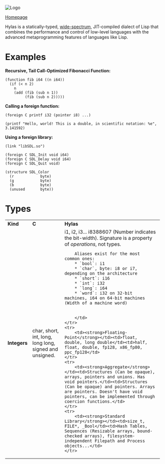![Logo](http://eudoxia0.github.com/Hylas-Lisp/img/logo.svg)

[Homepage](http://eudoxia0.github.com/Hylas-Lisp/)

Hylas is a statically-typed, [wide-spectrum](http://en.wikipedia.org/wiki/Wide-spectrum_language), JIT-compiled dialect of Lisp that combines the performance and control of low-level languages with the advanced metaprogramming features of languages like Lisp.

# Examples

**Recursive, Tail Call-Optimized Fibonacci Function:**

    (function fib i64 ((n i64))
      (if (< n 2)
        n
        (add (fib (sub n 1))
             (fib (sub n 2)))))

**Calling a foreign function:**

    (foreign C printf i32 (pointer i8) ...)
    
    (printf "Hello, world! This is a double, in scientific notation: %e", 3.141592)

**Using a foreign library:**

    (link "libSDL.so")
    
    (foreign C SDL_Init void i64)
    (foreign C SDL_Delay void i64)
    (foreign C SDL_Quit void)
    
    (structure SDL_Color
      (r            byte)
      (g            byte)
      (b            byte)
      (unused       byte))

# Types

<table>
    <tr>
        <td><strong>Kind</strong></td><td><strong>C</strong></td><td><strong>Hylas</strong></td>
    </tr>
    <tr>
        <td><strong>Integers</strong></td><td>char, short, int, long, long long, signed and unsigned.</td>
        <td>i1, i2, i3... i8388607 (Number indicates the bit-width). Signature is a property of <em>operations</em>, not types.
        
        
        Aliases exist for the most common ones:
        * `bool`: i1
        * `char`, byte: i8 or i7, depending on the architecture
        * `short`: i16
        * `int`: i32
        * `long`: i64
        * `word`: i32 on 32-bit machines, i64 on 64-bit machines (Width of a machine word)
        
        
        </td>
    </tr>
    <tr>
        <td><strong>Floating-Point</strong></td><td>float, double, long double</td><td>half, float, double, fp128, x86_fp80, ppc_fp128</td>
    </tr>
    <tr>
        <td><strong>Aggregate</strong></td><td>Structures (Can be opaque), arrays, pointers and unions. Has void pointers.</td><td>Structures (Can be opaque) and pointers. Arrays are pointers. Doesn't have void pointers, can be implemented through coercion functions.</td>
    </tr>
    <tr>
        <td><strong>Standard Library</strong></td><td>size_t, FILE*, _Bool</td><td>Hash Tables, Sequences (Resizable arrays, bound-checked arrays), filesystem-independent Filepath and Process objects...</td>
    </tr>
</table>
